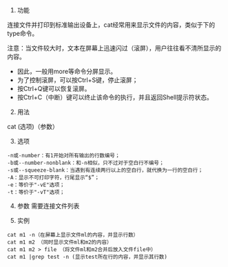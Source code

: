 1. 功能

连接文件并打印到标准输出设备上，cat经常用来显示文件的内容，类似于下的type命令。

注意：当文件较大时，文本在屏幕上迅速闪过（滚屏），用户往往看不清所显示的内容。
- 因此，一般用more等命令分屏显示。
- 为了控制滚屏，可以按Ctrl+S键，停止滚屏；
- 按Ctrl+Q键可以恢复滚屏。
- 按Ctrl+C（中断）键可以终止该命令的执行，并且返回Shell提示符状态。

2. 用法

cat (选项)（参数）

3. 选项

```
-n或-number：有1开始对所有输出的行数编号；
-b或--number-nonblank：和-n相似，只不过对于空白行不编号；
-s或--squeeze-blank：当遇到有连续两行以上的空白行，就代换为一行的空白行；
-A：显示不可打印字符，行尾显示“$”；
-e：等价于"-vE"选项；
-t：等价于"-vT"选项；
```

4. 参数
需要连接文件列表

5. 实例

```
cat m1 -n（在屏幕上显示文件ml的内容，并显示行数）
cat m1 m2 （同时显示文件ml和m2的内容）
cat m1 m2 > file （将文件ml和m2合并后放入文件file中）
cat m1 |grep test -n (显示test所在行的内容，并显示其行数)
```
